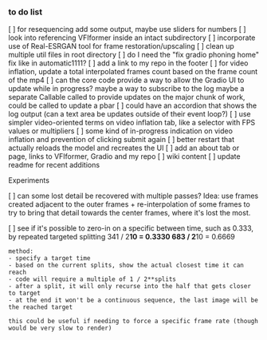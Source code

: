 ### to do list

[ ] for resequencing add some output, maybe use sliders for numbers
[ ] look into referencing VFIformer inside an intact subdirectory
[ ] incorporate use of Real-ESRGAN tool for frame restoration/upscaling
[ ] clean up multiple util files in root directory
[ ] do I need the "fix gradio phoning home" fix like in automatic1111?
[ ] add a link to my repo in the footer
[ ] for video inflation, update a total interpolated frames count based on the frame count of the mp4
[ ] can the core code provide a way to allow the Gradio UI to update while in progress? 
    maybe a way to subscribe to the log
    maybe a separate Callable called to provide updates on the major chunk of work, could be called to update a pbar
[ ] could have an accordion that shows the log output (can a text area be updates outside of their event loop?)
[ ] use simpler video-oriented terms on video inflation tab, like a selector with FPS values or multipliers
[ ] some kind of in-progress indication on video inflation and prevention of clicking submit again
[ ] better restart that actually reloads the model and recreates the UI 
[ ] add an about tab or page, links to VFIformer, Gradio and my repo
[ ] wiki content
[ ] update readme for recent additions

Experiments

[ ] can some lost detail be recovered with multiple passes? Idea: use frames created adjacent to the outer frames + re-interpolation of some frames to try to bring that detail towards the center frames, where it's lost the most.

[ ] see if it's possible to zero-in on a specific between time, such as 0.333, by repeated targeted splitting
    341 / 2**10 = 0.3330
    683 / 2**10 = 0.6669

    method:
    - specify a target time 
    - based on the current splits, show the actual closest time it can reach
    - code will require a multiple of 1 / 2**splits
    - after a split, it will only recurse into the half that gets closer to target
    - at the end it won't be a continuous sequence, the last image will be the reached target

    this could be useful if needing to force a specific frame rate (though would be very slow to render)
